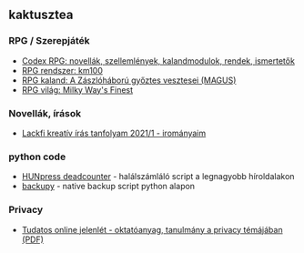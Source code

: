 ## kaktusztea

### RPG / Szerepjáték
- [Codex RPG: novellák, szellemlények, kalandmodulok, rendek, ismertetők](https://github.com/kaktusztea/codex/blob/master/README.md)
- [RPG rendszer: km100](https://github.com/kaktusztea/km100/blob/master/README.md)
- [RPG kaland: A Zászlóháború győztes vesztesei (MAGUS)](https://github.com/kaktusztea/rpg_zaszlohaboru/wiki)
- [RPG világ: Milky Way's Finest](https://github.com/Milky-Ways-Finest/missions/wiki)

### Novellák, írások
- [Lackfi kreatív írás tanfolyam 2021/1 - irományaim](https://gist.github.com/kaktusztea/6ea85ec611a7fc53ccaac6ca2eb5753c)

### python code
- [HUNpress deadcounter](https://github.com/kaktusztea/hunpress_deadcounter) - halálszámláló script a legnagyobb híroldalakon
- [backupy](https://github.com/kaktusztea/backupy) - native backup script python alapon

### Privacy
- [Tudatos online jelenlét - oktatóanyag, tanulmány a privacy témájában (PDF)](https://github.com/kaktusztea/tudatosonlinejelenlet/raw/master/FeketeBalint_Privacy_az_interneten.pdf)
